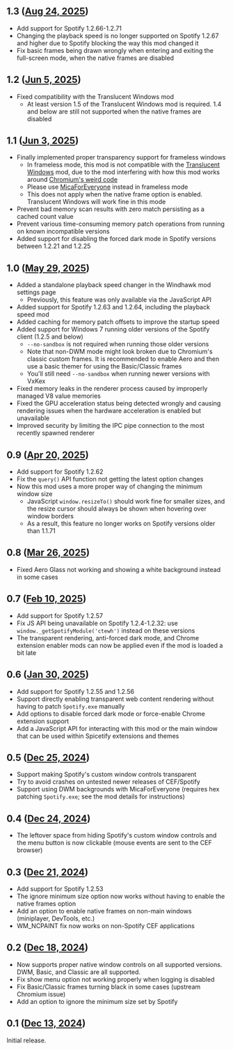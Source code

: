 ## 1.3 ([Aug 24, 2025](https://github.com/ramensoftware/windhawk-mods/blob/bdd9ada4189479dd475c3db41ee033f5ef190a17/mods/cef-titlebar-enabler-universal.wh.cpp))

* Add support for Spotify 1.2.66-1.2.71
* Changing the playback speed is no longer supported on Spotify 1.2.67 and higher due to Spotify blocking the way this mod changed it
* Fix basic frames being drawn wrongly when entering and exiting the full-screen mode, when the native frames are disabled

## 1.2 ([Jun 5, 2025](https://github.com/ramensoftware/windhawk-mods/blob/4341502030118d63157c4bc43d74f199aa667e19/mods/cef-titlebar-enabler-universal.wh.cpp))

* Fixed compatibility with the Translucent Windows mod
    * At least version 1.5 of the Translucent Windows mod is required. 1.4 and below are still not supported when the native frames are disabled

## 1.1 ([Jun 3, 2025](https://github.com/ramensoftware/windhawk-mods/blob/5a9dafdec518bcd45686bc0e87f61858f7ce5d01/mods/cef-titlebar-enabler-universal.wh.cpp))

* Finally implemented proper transparency support for frameless windows
    * In frameless mode, this mod is not compatible with the [Translucent Windows](https://windhawk.net/mods/translucent-windows) mod, due to the mod interfering with how this mod works around [Chromium's weird code](https://source.chromium.org/chromium/chromium/src/+/main:ui/views/win/hwnd_message_handler.cc;drc=339fea7fafdc1ba5b16e7b2fa6f9d996b65348a3;l=616)
    * Please use [MicaForEveryone](https://github.com/MicaForEveryone/MicaForEveryone) instead in frameless mode
    * This does not apply when the native frame option is enabled. Translucent Windows will work fine in this mode
* Prevent bad memory scan results with zero match persisting as a cached count value
* Prevent various time-consuming memory patch operations from running on known incompatible versions
* Added support for disabling the forced dark mode in Spotify versions between 1.2.21 and 1.2.25

## 1.0 ([May 29, 2025](https://github.com/ramensoftware/windhawk-mods/blob/363a9ab160fe2975c2fc1a7c359b488bbd43cc88/mods/cef-titlebar-enabler-universal.wh.cpp))

* Added a standalone playback speed changer in the Windhawk mod settings page
  * Previously, this feature was only available via the JavaScript API
* Added support for Spotify 1.2.63 and 1.2.64, including the playback speed mod
* Added caching for memory patch offsets to improve the startup speed
* Added support for Windows 7 running older versions of the Spotify client (1.2.5 and below)
  * `--no-sandbox` is not required when running those older versions
  * Note that non-DWM mode might look broken due to Chromium's classic custom frames. It is recommended to enable Aero and then use a basic themer for using the Basic/Classic frames
  * You'll still need `--no-sandbox` when running newer versions with VxKex
* Fixed memory leaks in the renderer process caused by improperly managed V8 value memories
* Fixed the GPU acceleration status being detected wrongly and causing rendering issues when the hardware acceleration is enabled but unavailable
* Improved security by limiting the IPC pipe connection to the most recently spawned renderer

## 0.9 ([Apr 20, 2025](https://github.com/ramensoftware/windhawk-mods/blob/1d248fdd4964e037fc00cb9799cd5fb55fe92f77/mods/cef-titlebar-enabler-universal.wh.cpp))

* Add support for Spotify 1.2.62
* Fix the `query()` API function not getting the latest option changes
* Now this mod uses a more proper way of changing the minimum window size
  * JavaScript `window.resizeTo()` should work fine for smaller sizes, and the resize cursor should always be shown when hovering over window borders
  * As a result, this feature no longer works on Spotify versions older than 1.1.71

## 0.8 ([Mar 26, 2025](https://github.com/ramensoftware/windhawk-mods/blob/e3cf3ac434db56bfb98c39e23f2215a8c4106600/mods/cef-titlebar-enabler-universal.wh.cpp))

* Fixed Aero Glass not working and showing a white background instead in some cases

## 0.7 ([Feb 10, 2025](https://github.com/ramensoftware/windhawk-mods/blob/da2e72abc1f05e34d0737578eb8fcc8a17780a59/mods/cef-titlebar-enabler-universal.wh.cpp))

* Add support for Spotify 1.2.57
* Fix JS API being unavailable on Spotify 1.2.4-1.2.32: use `window._getSpotifyModule('ctewh')` instead on these versions
* The transparent rendering, anti-forced dark mode, and Chrome extension enabler mods can now be applied even if the mod is loaded a bit late

## 0.6 ([Jan 30, 2025](https://github.com/ramensoftware/windhawk-mods/blob/1a126cbd6d9e3d268ccfe23eb3a5774acb456102/mods/cef-titlebar-enabler-universal.wh.cpp))

* Add support for Spotify 1.2.55 and 1.2.56
* Support directly enabling transparent web content rendering without having to patch `Spotify.exe` manually
* Add options to disable forced dark mode or force-enable Chrome extension support
* Add a JavaScript API for interacting with this mod or the main window that can be used within Spicetify extensions and themes

## 0.5 ([Dec 25, 2024](https://github.com/ramensoftware/windhawk-mods/blob/d25beeb3c894c97d36c4fe7b52e67a3505ad78e2/mods/cef-titlebar-enabler-universal.wh.cpp))

* Support making Spotify's custom window controls transparent
* Try to avoid crashes on untested newer releases of CEF/Spotify
* Support using DWM backgrounds with MicaForEveryone (requires hex patching `Spotify.exe`; see the mod details for instructions)

## 0.4 ([Dec 24, 2024](https://github.com/ramensoftware/windhawk-mods/blob/b8b4b7aaa97eae0a573b4cde7bcd95b869448bd9/mods/cef-titlebar-enabler-universal.wh.cpp))

* The leftover space from hiding Spotify's custom window controls and the menu button is now clickable (mouse events are sent to the CEF browser)

## 0.3 ([Dec 21, 2024](https://github.com/ramensoftware/windhawk-mods/blob/e1dedbdcf972be80fa02d122d7379f9ca91e7582/mods/cef-titlebar-enabler-universal.wh.cpp))

* Add support for Spotify 1.2.53
* The ignore minimum size option now works without having to enable the native frames option
* Add an option to enable native frames on non-main windows (miniplayer, DevTools, etc.)
* WM_NCPAINT fix now works on non-Spotify CEF applications

## 0.2 ([Dec 18, 2024](https://github.com/ramensoftware/windhawk-mods/blob/d9e7075dc68171e319427778e094cf9945dbe4a9/mods/cef-titlebar-enabler-universal.wh.cpp))

* Now supports proper native window controls on all supported versions. DWM, Basic, and Classic are all supported.
* Fix show menu option not working properly when logging is disabled
* Fix Basic/Classic frames turning black in some cases (upstream Chromium issue)
* Add an option to ignore the minimum size set by Spotify

## 0.1 ([Dec 13, 2024](https://github.com/ramensoftware/windhawk-mods/blob/1c42a261bb552580949476c51ff569b15070ad6e/mods/cef-titlebar-enabler-universal.wh.cpp))

Initial release.
